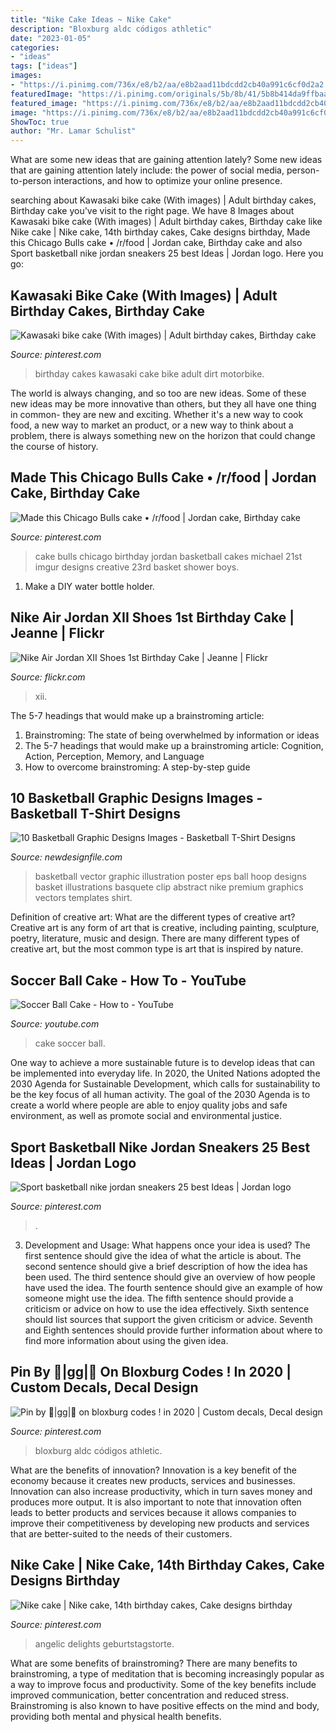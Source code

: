 ```yaml
---
title: "Nike Cake Ideas ~ Nike Cake"
description: "Bloxburg aldc códigos athletic"
date: "2023-01-05"
categories:
- "ideas"
tags: ["ideas"]
images:
- "https://i.pinimg.com/736x/e8/b2/aa/e8b2aad11bdcdd2cb40a991c6cf0d2a2.jpg"
featuredImage: "https://i.pinimg.com/originals/5b/8b/41/5b8b414da9ffbaafaa36d3589cbdd6ec.jpg"
featured_image: "https://i.pinimg.com/736x/e8/b2/aa/e8b2aad11bdcdd2cb40a991c6cf0d2a2.jpg"
image: "https://i.pinimg.com/736x/e8/b2/aa/e8b2aad11bdcdd2cb40a991c6cf0d2a2.jpg"
ShowToc: true
author: "Mr. Lamar Schulist"
---
```



What are some new ideas that are gaining attention lately?
Some new ideas that are gaining attention lately include: the power of social media, person-to-person interactions, and how to optimize your online presence.

	

		
searching about Kawasaki bike cake (With images) | Adult birthday cakes, Birthday cake you've visit to the right page. We have 8 Images about Kawasaki bike cake (With images) | Adult birthday cakes, Birthday cake like Nike cake | Nike cake, 14th birthday cakes, Cake designs birthday, Made this Chicago Bulls cake • /r/food | Jordan cake, Birthday cake and also Sport basketball nike jordan sneakers 25 best Ideas | Jordan logo. Here you go:
		
    
## Kawasaki Bike Cake (With Images) | Adult Birthday Cakes, Birthday Cake

<img loading=lazy src="https://i.pinimg.com/originals/4a/e7/eb/4ae7ebf83fed8fff881a7b85501b29f2.jpg" onerror="this.onerror=null;this.src='https://tse3.mm.bing.net/th?id=OIP.Tfw4FU3_SmjdCopiaM6iZAHaK9&amp;pid=15.1';" alt="Kawasaki bike cake (With images) | Adult birthday cakes, Birthday cake">

_Source: pinterest.com_

>birthday cakes kawasaki cake bike adult dirt motorbike. 

	

The world is always changing, and so too are new ideas. Some of these new ideas may be more innovative than others, but they all have one thing in common- they are new and exciting. Whether it's a new way to cook food, a new way to market an product, or a new way to think about a problem, there is always something new on the horizon that could change the course of history.

    
## Made This Chicago Bulls Cake • /r/food | Jordan Cake, Birthday Cake

<img loading=lazy src="https://i.pinimg.com/originals/5b/8b/41/5b8b414da9ffbaafaa36d3589cbdd6ec.jpg" onerror="this.onerror=null;this.src='https://tse3.mm.bing.net/th?id=OIP.SvM4Bq5L7MPrFBurtzm6dgHaJ4&amp;pid=15.1';" alt="Made this Chicago Bulls cake • /r/food | Jordan cake, Birthday cake">

_Source: pinterest.com_

>cake bulls chicago birthday jordan basketball cakes michael 21st imgur designs creative 23rd basket shower boys. 

	

1. Make a DIY water bottle holder.

    
## Nike Air Jordan XII Shoes 1st Birthday Cake | Jeanne | Flickr

<img loading=lazy src="http://c1.staticflickr.com/5/4074/4781384221_55f7cf8264.jpg" onerror="this.onerror=null;this.src='https://tse1.mm.bing.net/th?id=OIP.1utLJROeddzAaAuXrJlfIwAAAA&amp;pid=15.1';" alt="Nike Air Jordan XII Shoes 1st Birthday Cake | Jeanne | Flickr">

_Source: flickr.com_

>xii. 

	

The 5-7 headings that would make up a brainstroming article:
1. Brainstroming: The state of being overwhelmed by information or ideas
2. The 5-7 headings that would make up a brainstroming article: Cognition, Action, Perception, Memory, and Language
3. How to overcome brainstroming: A step-by-step guide

    
## 10 Basketball Graphic Designs Images - Basketball T-Shirt Designs

<img loading=lazy src="http://www.newdesignfile.com/postpic/2014/09/basketball-vector-graphic-design_8162.jpg" onerror="this.onerror=null;this.src='https://tse2.mm.bing.net/th?id=OIP.bpOuR0SP-xwWKRAQlHTsIwHaHo&amp;pid=15.1';" alt="10 Basketball Graphic Designs Images - Basketball T-Shirt Designs">

_Source: newdesignfile.com_

>basketball vector graphic illustration poster eps ball hoop designs basket illustrations basquete clip abstract nike premium graphics vectors templates shirt. 

	

Definition of creative art: What are the different types of creative art?
Creative art is any form of art that is creative, including painting, sculpture, poetry, literature, music and design. There are many different types of creative art, but the most common type is art that is inspired by nature.

    
## Soccer Ball Cake - How To - YouTube

<img loading=lazy src="https://i.ytimg.com/vi/UtLc62nu2U4/maxresdefault.jpg" onerror="this.onerror=null;this.src='https://tse3.mm.bing.net/th?id=OIP.CQe3emYUWBWL5r4hVNgyVAHaEK&amp;pid=15.1';" alt="Soccer Ball Cake - How to - YouTube">

_Source: youtube.com_

>cake soccer ball. 

	

One way to achieve a more sustainable future is to develop ideas that can be implemented into everyday life. In 2020, the United Nations adopted the 2030 Agenda for Sustainable Development, which calls for sustainability to be the key focus of all human activity. The goal of the 2030 Agenda is to create a world where people are able to enjoy quality jobs and safe environment, as well as promote social and environmental justice.

    
## Sport Basketball Nike Jordan Sneakers 25 Best Ideas | Jordan Logo

<img loading=lazy src="https://i.pinimg.com/originals/81/84/e1/8184e164307d49914f5d91a2a9653281.jpg" onerror="this.onerror=null;this.src='https://tse2.mm.bing.net/th?id=OIP.d6SvH16STGvQe4BZ_5EKlwAAAA&amp;pid=15.1';" alt="Sport basketball nike jordan sneakers 25 best Ideas | Jordan logo">

_Source: pinterest.com_

>. 

	

3. Development and Usage: What happens once your idea is used?
The first sentence should give the idea of what the article is about. The second sentence should give a brief description of how the idea has been used. The third sentence should give an overview of how people have used the idea. The fourth sentence should give an example of how someone might use the idea. The fifth sentence should provide a criticism or advice on how to use the idea effectively. Sixth sentence should list sources that support the given criticism or advice. Seventh and Eighth sentences should provide further information about where to find more information about using the given idea.

    
## Pin By 🍒|gg|🍒 On Bloxburg Codes ! In 2020 | Custom Decals, Decal Design

<img loading=lazy src="https://i.pinimg.com/originals/5b/ea/27/5bea27cf25f1b4ab2eb11de0d2e96fa6.jpg" onerror="this.onerror=null;this.src='https://tse3.mm.bing.net/th?id=OIP.pcGqEfh_C9gsp5kNfglzJgHaG7&amp;pid=15.1';" alt="Pin by 🍒|gg|🍒 on bloxburg codes ! in 2020 | Custom decals, Decal design">

_Source: pinterest.com_

>bloxburg aldc códigos athletic. 

	

What are the benefits of innovation?
Innovation is a key benefit of the economy because it creates new products, services and businesses. Innovation can also increase productivity, which in turn saves money and produces more output. It is also important to note that innovation often leads to better products and services because it allows companies to improve their competitiveness by developing new products and services that are better-suited to the needs of their customers.

    
## Nike Cake | Nike Cake, 14th Birthday Cakes, Cake Designs Birthday

<img loading=lazy src="https://i.pinimg.com/736x/e8/b2/aa/e8b2aad11bdcdd2cb40a991c6cf0d2a2.jpg" onerror="this.onerror=null;this.src='https://tse3.mm.bing.net/th?id=OIP.Nwj8TmvghDQwS5kJCP-n3QHaKp&amp;pid=15.1';" alt="Nike cake | Nike cake, 14th birthday cakes, Cake designs birthday">

_Source: pinterest.com_

>angelic delights geburtstagstorte. 

	

What are some benefits of brainstroming?
There are many benefits to brainstroming, a type of meditation that is becoming increasingly popular as a way to improve focus and productivity. Some of the key benefits include improved communication, better concentration and reduced stress. Brainstroming is also known to have positive effects on the mind and body, providing both mental and physical health benefits.

